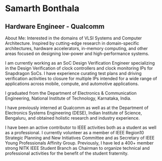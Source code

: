 # Samarth Bonthala
## Hardware Engineer - Qualcomm

About Me:
Interested in the domains of VLSI Systems and Computer Architecture. Inspired by cutting-edge research in domain-specific architectures, hardware accelerators, in-memory computing, and other areas focused on designing low-power and high-performance systems.

I am currently working as an SoC Design Verification Engineer specializing in the Design Verification of clock controllers and clock monitoring IPs for Snapdragon SoCs. I have experience curating test plans and driving verification activities to closure for multiple IPs intended for a wide range of applications across mobile, compute, and automotive applications.

I graduated from the Department of Electronics & Communication Engineering, National Institute of Technology, Karnataka, India.

I have previously interned at Qualcomm as well as at the Department of Electronics Systems Engineering (DESE), Indian Institute of Science, Bengaluru, and obtained holistic research and industry experience.

I have been an active contributor to IEEE activities both as a student as well as a professional. I currently volunteer as a member of IEEE Region10 Strategic Planning and New Initiatives Committee and as Secretary of IEEE Young Professionals Affinity Group. Previously, I have led a 400+ member strong NITK IEEE Student Branch as Chairman to organize technical and professional activities for the benefit of the student fraternity.

